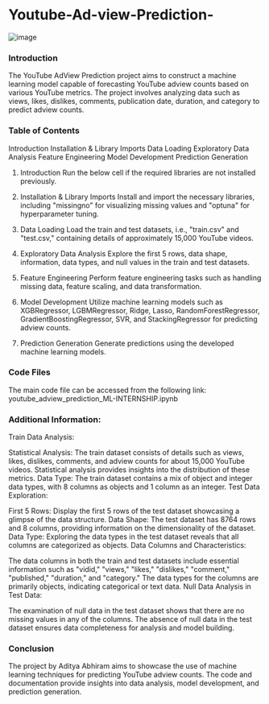 # Youtube-Ad-view-Prediction-

![image](https://github.com/Adityaabhiram315/Youtube-Ad-view-Prediction-/assets/95640107/e0c020d1-7c52-4fa8-aaec-164aa7437c58)

### Introduction
The YouTube AdView Prediction project aims to construct a machine learning model capable of forecasting YouTube adview counts based on various YouTube metrics. The project involves analyzing data such as views, likes, dislikes, comments, publication date, duration, and category to predict adview counts.

### Table of Contents
Introduction
Installation & Library Imports
Data Loading
Exploratory Data Analysis
Feature Engineering
Model Development
Prediction Generation

1. Introduction
Run the below cell if the required libraries are not installed previously.

2. Installation & Library Imports
Install and import the necessary libraries, including "missingno" for visualizing missing values and "optuna" for hyperparameter tuning.

3. Data Loading
Load the train and test datasets, i.e., "train.csv" and "test.csv," containing details of approximately 15,000 YouTube videos.

4. Exploratory Data Analysis
Explore the first 5 rows, data shape, information, data types, and null values in the train and test datasets.

5. Feature Engineering
Perform feature engineering tasks such as handling missing data, feature scaling, and data transformation.

6. Model Development
Utilize machine learning models such as XGBRegressor, LGBMRegressor, Ridge, Lasso, RandomForestRegressor, GradientBoostingRegressor, SVR, and StackingRegressor for predicting adview counts.

7. Prediction Generation
Generate predictions using the developed machine learning models.

### Code Files
The main code file can be accessed from the following link: youtube_adview_prediction_ML-INTERNSHIP.ipynb

### Additional Information:

Train Data Analysis:

Statistical Analysis: The train dataset consists of details such as views, likes, dislikes, comments, and adview counts for about 15,000 YouTube videos. Statistical analysis provides insights into the distribution of these metrics.
Data Type: The train dataset contains a mix of object and integer data types, with 8 columns as objects and 1 column as an integer.
Test Data Exploration:

First 5 Rows: Display the first 5 rows of the test dataset showcasing a glimpse of the data structure.
Data Shape: The test dataset has 8764 rows and 8 columns, providing information on the dimensionality of the dataset.
Data Type: Exploring the data types in the test dataset reveals that all columns are categorized as objects.
Data Columns and Characteristics:

The data columns in both the train and test datasets include essential information such as "vidid," "views," "likes," "dislikes," "comment," "published," "duration," and "category."
The data types for the columns are primarily objects, indicating categorical or text data.
Null Data Analysis in Test Data:

The examination of null data in the test dataset shows that there are no missing values in any of the columns.
The absence of null data in the test dataset ensures data completeness for analysis and model building.

### Conclusion
The project by Aditya Abhiram aims to showcase the use of machine learning techniques for predicting YouTube adview counts. The code and documentation provide insights into data analysis, model development, and prediction generation.




